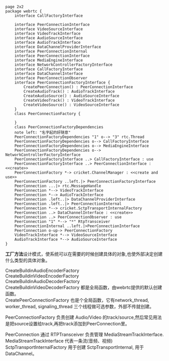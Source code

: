 ```plantuml
page 2x2
package webrtc {
    interface CallFactoryInterface

    interface PeerConnectionInterface
    interface VideoSourceInterface
    interface VideoTrackInterface
    interface AudioSourceInterface
    interface AudioTrackInterface
    interface DataChannelProviderInterface
    interface PeerConnectionInternal
    interface PeerConnectionInterface
    interface MediaEngineInterface
    interface NetworkControllerFactoryInterface
    interface CallFactoryInterface
    interface DataChannelInterface
    interface PeerConnectionObserver
    interface PeerConnectionFactoryInterface {
        CreatePeerConnection() : PeerConnectionInterface
        CreateAudioTrack() : AudioTrackInterface
        CreateAudioSource() : AudioSourceInterface
        CreateVideoTrack() : VideoTrackInterface
        CreateVideoSource() : VideoSourceInterface
    }
    class PeerConnectionFactory {

    }
    class PeerConnectionFactoryDependencies
    note left: "名字起的好随意"
    PeerConnectionFactoryDependencies "1" o--> "3" rtc.Thread
    PeerConnectionFactoryDependencies o--> CallFactoryInterface
    PeerConnectionFactoryDependencies o--> MediaEngineInterface
    PeerConnectionFactoryDependencies o--> NetworkControllerFactoryInterface
    PeerConnectionFactoryInterface ..> CallFactoryInterface : use
    PeerConnectionFactoryInterface ..> PeerConnectionInterface : <<create>>
    PeerConnectionFactory *-> cricket.ChannelManager : <<create and use>>
    PeerConnectionFactory ..left.|> PeerConnectionFactoryInterface
    PeerConnection ...|> rtc.MessageHandle
    PeerConnection *--> VideoTrackInterface
    PeerConnection *--> AudioTrackInterface
    PeerConnection .left..|> DataChannelProviderInterface
    PeerConnection .left..|> PeerConnectionInternal
    PeerConnection *--> cricket.SctpTransportInternalFactory
    PeerConnection ..> DataChannelInterface : <<create>>
    PeerConnection ..> PeerConnectionObserver : use
    PeerConnection "1" *--> "*" RtpTransceiver
    PeerConnectionInternal ..left.|>PeerConnectionInterface
    PeerConnection o-up-> PeerConnectionFactory
    VideoTrackInterface *--> VideoSourceInterface
    AudioTrackInterface *--> AudioSourceInterface
}
```
**工厂方法**设计模式，使系统可以在需要的时候创建具体的对象,也使外部决定创建什么类型的具体对象。

CreateBuildinAudioEncoderFactory  
CreateBuildinVideoEncoderFactory  
CreateBuildinAudioDecoderFactory  
CreateBuildinVideoDecoderFactory 都是全局函数，由webrtc提供的默认创建函数。  
CreatePeerConnectionFactory 也是个全局函数，它有network_thread, 
worker_thread, 
signaling_thread 三个线程做可选参数，外部不传就创建。

PeerConnectionFactory 负责创建 Audio/Video  的track/source,然后常见用法是把source设置给track,再把track添加到PeerConnection里。

PeerConnection 通过 RTPTransceiver 负责管理 MediaStreamTrackInterface. MediaStreamTrackInterface 代表一条流(音频、视频)
SctpTransportInternalFactory 用于创建 SctpTransportInternal, 用于 DataChannel。